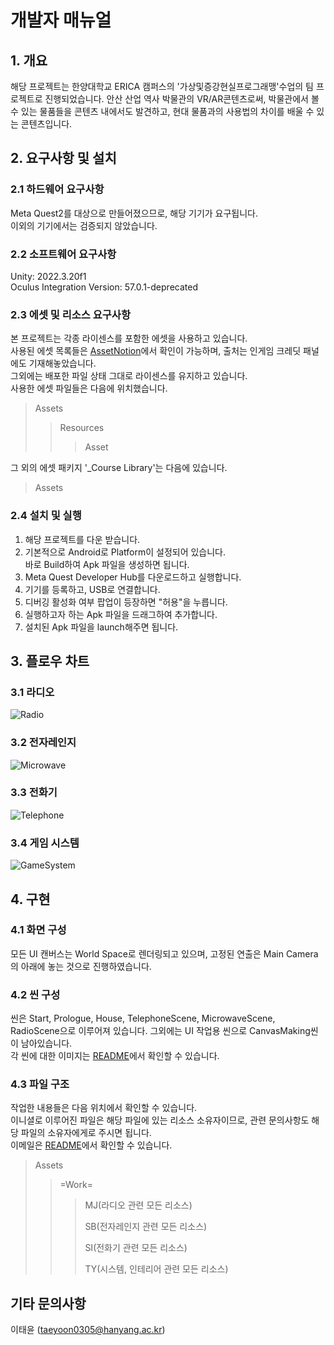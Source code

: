 # 개발자 매뉴얼
   
## 1. 개요
해당 프로젝트는 한양대학교 ERICA 캠퍼스의 '가상및증강현실프로그래맹'수업의 팀 프로젝트로 진행되었습니다.
안산 산업 역사 박물관의 VR/AR콘텐츠로써, 박물관에서 볼 수 있는 물품들을 콘텐츠 내에서도 발견하고, 현대 물품과의 사용법의 차이를 배울 수 있는 콘텐츠입니다.

## 2. 요구사항 및 설치
### 2.1 하드웨어 요구사항
Meta Quest2를 대상으로 만들어졌으므로, 해당 기기가 요구됩니다.<br/>
이외의 기기에서는 검증되지 않았습니다.

### 2.2 소프트웨어 요구사항
Unity: 2022.3.20f1<br/>
Oculus Integration Version: 57.0.1-deprecated

### 2.3 에셋 및 리소스 요구사항
본 프로젝트는 각종 라이센스를 포함한 에셋을 사용하고 있습니다.<br/>
사용된 에셋 목록들은 [AssetNotion](https://electric-scarf-ff3.notion.site/04ea9cb8ca04442e9c3b03f25d868af7?v=f1bf456884cf4011977100f0386b4ec8&pvs=4)에서 확인이 가능하며, 출처는 인게임 크레딧 패널에도 기재해놓았습니다.<br/>
그외에는 배포한 파일 상태 그대로 라이센스를 유지하고 있습니다.<br/>
사용한 에셋 파일들은 다음에 위치했습니다.
> Assets
> > Resources
> > > Asset

그 외의 에셋 패키지 '_Course Library'는 다음에 있습니다.
> Assets

### 2.4 설치 및 실행
1. 해당 프로젝트를 다운 받습니다.
2. 기본적으로 Android로 Platform이 설정되어 있습니다.<br/>
바로 Build하여 Apk 파일을 생성하면 됩니다.
3. Meta Quest Developer Hub를 다운로드하고 실행합니다.
4. 기기를 등록하고, USB로 연결합니다.
5. 디버깅 활성화 여부 팝업이 등장하면 "허용"을 누릅니다.
6. 실행하고자 하는 Apk 파일을 드래그하여 추가합니다.
7. 설치된 Apk 파일을 launch해주면 됩니다.

## 3. 플로우 차트
### 3.1 라디오
![Radio](https://github.com/TYParrot/TimeTravel/assets/73172379/dc2a3973-a7ae-4414-956b-3009d02cbaed)
### 3.2 전자레인지
![Microwave](https://github.com/TYParrot/TimeTravel/assets/73172379/f3dbb986-1fe9-4f5b-8be6-7d1951a4b3ec)
### 3.3 전화기
![Telephone](https://github.com/TYParrot/TimeTravel/assets/73172379/cb3767d8-79a4-4b5d-9fca-c0ac0b676209)
### 3.4 게임 시스템
![GameSystem](https://github.com/TYParrot/TimeTravel/assets/73172379/309524e2-e6e2-4004-9c36-b3b5695b4981)
   
## 4. 구현
### 4.1 화면 구성
모든 UI 캔버스는 World Space로 렌더링되고 있으며, 고정된 연출은 Main Camera의 아래에 놓는 것으로 진행하였습니다. 

### 4.2 씬 구성
씬은 Start, Prologue, House, TelephoneScene, MicrowaveScene, RadioScene으로 이루어져 있습니다.
그외에는 UI 작업용 씬으로 CanvasMaking씬이 남아있습니다.<br/>각 씬에 대한 이미지는 [README](https://github.com/TYParrot/TimeTravel)에서 확인할 수 있습니다. 

### 4.3 파일 구조
작업한 내용들은 다음 위치에서 확인할 수 있습니다.<br/>
이니셜로 이루어진 파일은 해당 파일에 있는 리소스 소유자이므로, 
관련 문의사항도 해당 파일의 소유자에게로 주시면 됩니다.<br/>
이메일은 [README](https://github.com/TYParrot/TimeTravel)에서 확인할 수 있습니다.
> Assets
> > =Work=
> > > MJ(라디오 관련 모든 리소스)
> > >
> > > SB(전자레인지 관련 모든 리소스)
> > > 
> > > SI(전화기 관련 모든 리소스)
> > > 
> > > TY(시스템, 인테리어 관련 모든 리소스)


## 기타 문의사항
이태윤 (taeyoon0305@hanyang.ac.kr)
